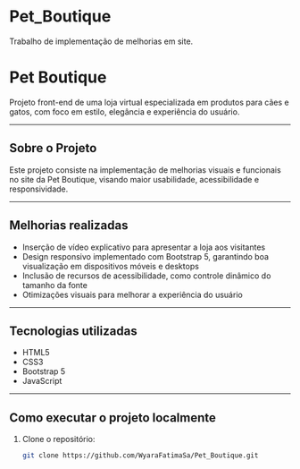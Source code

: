# Pet_Boutique
Trabalho de implementação de melhorias em site.
# Pet Boutique

Projeto front-end de uma loja virtual especializada em produtos para cães e gatos, com foco em estilo, elegância e experiência do usuário.

---

## Sobre o Projeto

Este projeto consiste na implementação de melhorias visuais e funcionais no site da Pet Boutique, visando maior usabilidade, acessibilidade e responsividade.

---

## Melhorias realizadas

- Inserção de vídeo explicativo para apresentar a loja aos visitantes  
- Design responsivo implementado com Bootstrap 5, garantindo boa visualização em dispositivos móveis e desktops  
- Inclusão de recursos de acessibilidade, como controle dinâmico do tamanho da fonte  
- Otimizações visuais para melhorar a experiência do usuário

---

## Tecnologias utilizadas

- HTML5  
- CSS3  
- Bootstrap 5  
- JavaScript

---

## Como executar o projeto localmente

1. Clone o repositório:  
   ```bash
   git clone https://github.com/WyaraFatimaSa/Pet_Boutique.git

